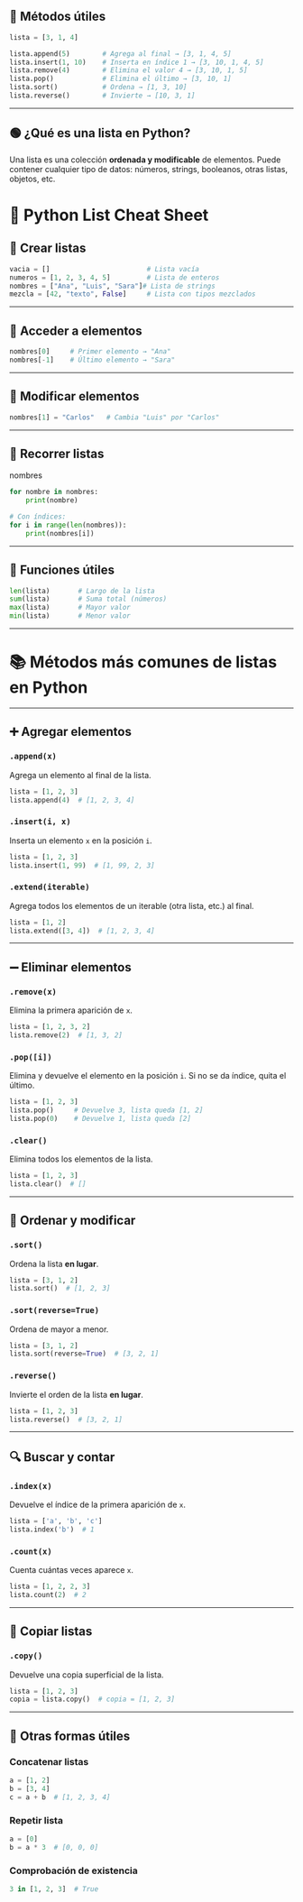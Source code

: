 ## 🔹 Métodos útiles

```python
lista = [3, 1, 4]

lista.append(5)        # Agrega al final → [3, 1, 4, 5]
lista.insert(1, 10)    # Inserta en índice 1 → [3, 10, 1, 4, 5]
lista.remove(4)        # Elimina el valor 4 → [3, 10, 1, 5]
lista.pop()            # Elimina el último → [3, 10, 1]
lista.sort()           # Ordena → [1, 3, 10]
lista.reverse()        # Invierte → [10, 3, 1]
```

---
## 🟢 ¿Qué es una lista en Python?

Una lista es una colección **ordenada y modificable** de elementos. Puede contener cualquier tipo de datos: números, strings, booleanos, otras listas, objetos, etc.

# 📝 Python List Cheat Sheet

## 🔹 Crear listas

```python
vacia = []                        # Lista vacía
numeros = [1, 2, 3, 4, 5]         # Lista de enteros
nombres = ["Ana", "Luis", "Sara"]# Lista de strings
mezcla = [42, "texto", False]     # Lista con tipos mezclados
```

---

## 🔹 Acceder a elementos

```python
nombres[0]     # Primer elemento → "Ana"
nombres[-1]    # Último elemento → "Sara"
```

---

## 🔹 Modificar elementos

```python
nombres[1] = "Carlos"   # Cambia "Luis" por "Carlos"
```

---




## 🔹 Recorrer listas
nombres
```python
for nombre in nombres:
    print(nombre)

# Con índices:
for i in range(len(nombres)):
    print(nombres[i])
```

---

## 🔹 Funciones útiles

```python
len(lista)       # Largo de la lista
sum(lista)       # Suma total (números)
max(lista)       # Mayor valor
min(lista)       # Menor valor
```

---


# 📚 Métodos más comunes de listas en Python

---

## ➕ Agregar elementos

### `.append(x)`
Agrega un elemento al final de la lista.
```python
lista = [1, 2, 3]
lista.append(4)  # [1, 2, 3, 4]
```

### `.insert(i, x)`
Inserta un elemento `x` en la posición `i`.
```python
lista = [1, 2, 3]
lista.insert(1, 99)  # [1, 99, 2, 3]
```

### `.extend(iterable)`
Agrega todos los elementos de un iterable (otra lista, etc.) al final.
```python
lista = [1, 2]
lista.extend([3, 4])  # [1, 2, 3, 4]
```

---

## ➖ Eliminar elementos

### `.remove(x)`
Elimina la primera aparición de `x`.
```python
lista = [1, 2, 3, 2]
lista.remove(2)  # [1, 3, 2]
```

### `.pop([i])`
Elimina y devuelve el elemento en la posición `i`. Si no se da índice, quita el último.
```python
lista = [1, 2, 3]
lista.pop()     # Devuelve 3, lista queda [1, 2]
lista.pop(0)    # Devuelve 1, lista queda [2]
```

### `.clear()`
Elimina todos los elementos de la lista.
```python
lista = [1, 2, 3]
lista.clear()  # []
```

---

## 🔄 Ordenar y modificar

### `.sort()`
Ordena la lista **en lugar**.
```python
lista = [3, 1, 2]
lista.sort()  # [1, 2, 3]
```

### `.sort(reverse=True)`
Ordena de mayor a menor.
```python
lista = [3, 1, 2]
lista.sort(reverse=True)  # [3, 2, 1]
```

### `.reverse()`
Invierte el orden de la lista **en lugar**.
```python
lista = [1, 2, 3]
lista.reverse()  # [3, 2, 1]
```

---

## 🔍 Buscar y contar

### `.index(x)`
Devuelve el índice de la primera aparición de `x`.
```python
lista = ['a', 'b', 'c']
lista.index('b')  # 1
```

### `.count(x)`
Cuenta cuántas veces aparece `x`.
```python
lista = [1, 2, 2, 3]
lista.count(2)  # 2
```

---

## 🧬 Copiar listas

### `.copy()`
Devuelve una copia superficial de la lista.
```python
lista = [1, 2, 3]
copia = lista.copy()  # copia = [1, 2, 3]
```

---

## 🧠 Otras formas útiles

### Concatenar listas
```python
a = [1, 2]
b = [3, 4]
c = a + b  # [1, 2, 3, 4]
```

### Repetir lista
```python
a = [0]
b = a * 3  # [0, 0, 0]
```

### Comprobación de existencia
```python
3 in [1, 2, 3]  # True
```
